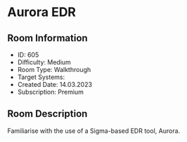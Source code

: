 ﻿# Aurora EDR

## Room Information
- ID: 605
- Difficulty: Medium
- Room Type: Walkthrough
- Target Systems: 
- Created Date: 14.03.2023
- Subscription: Premium

## Room Description
Familiarise with the use of a Sigma-based EDR tool, Aurora.
